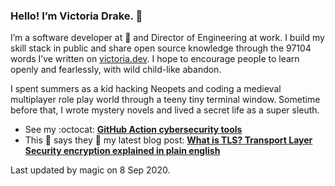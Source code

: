 ### Hello! I’m Victoria Drake. 👋

I’m a software developer at 💜 and Director of Engineering at work. I build my skill stack in public and share open source knowledge through the 97104 words I’ve written on [victoria.dev](https://victoria.dev). I hope to encourage people to learn openly and fearlessly, with wild child-like abandon.

I spent summers as a kid hacking Neopets and coding a medieval multiplayer role play world through a teeny tiny terminal window. Sometime before that, I wrote mystery novels and lived a secret life as a super sleuth.

- See my :octocat: **[GitHub Action cybersecurity tools](https://github.com/search?q=user%3Avictoriadrake+GitHub+Action+security)**
- This 🐣 says they 🎉 my latest blog post: **[What is TLS? Transport Layer Security encryption explained in plain english](https://victoria.dev/blog/what-is-tls-transport-layer-security-encryption-explained-in-plain-english/)**

Last updated by magic on 8 Sep 2020.
